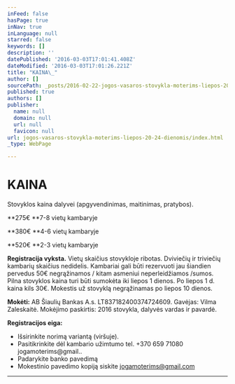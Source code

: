 ```yaml
---
inFeed: false
hasPage: true
inNav: true
inLanguage: null
starred: false
keywords: []
description: ''
datePublished: '2016-03-03T17:01:41.408Z'
dateModified: '2016-03-03T17:01:26.221Z'
title: "KAINA\_"
author: []
sourcePath: _posts/2016-02-22-jogos-vasaros-stovykla-moterims-liepos-20-24-dienomis.md
published: true
authors: []
publisher:
  name: null
  domain: null
  url: null
  favicon: null
url: jogos-vasaros-stovykla-moterims-liepos-20-24-dienomis/index.html
_type: WebPage

---
```

# KAINA 

Stovyklos kaina dalyvei (apgyvendinimas, maitinimas, pratybos).

**275€   **7-8 vietų kambaryje 

**380€   **4-6 vietų kambaryje 

**520€   **2-3 vietų kambaryje 

**Registracija vyksta.** Vietų skaičius stovykloje ribotas. Dviviečių ir triviečių kambarių skaičius  nedidelis. Kambariai gali būti rezervuoti jau šiandien pervedus 50€ negrąžinamos / kitam asmeniui neperleidžiamos /sumos. Pilna stovyklos kaina turi būti sumokėta iki liepos 1 dienos. Po liepos 1 d. kaina kils 30€. Mokestis už stovyklą negrąžinamas po liepos 10 dienos. 

**Mokėti:** AB Šiaulių Bankas A.s. LT837182400374724609\. Gavėjas: Vilma Zaleskaitė. Mokėjimo paskirtis: 2016 stovykla, dalyvės vardas ir pavardė.

**Registracijos eiga:**

* Išsirinkite norimą variantą (viršuje).
* Pasitikrinkite dėl kambario užimtumo tel. +370 659 71080 jogamoterims@gmail..
* Padarykite banko pavedimą
* Mokestinio pavedimo kopiją siskite jogamoterims@gmail.com 

****